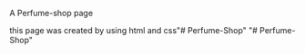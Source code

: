 A Perfume-shop page

this page was created by using html and css"# Perfume-Shop" 
"# Perfume-Shop" 
